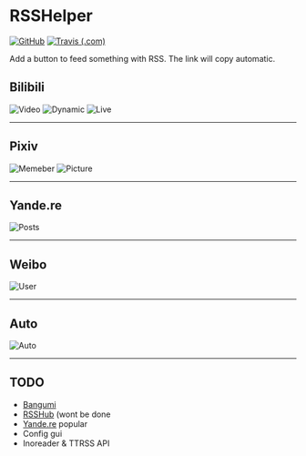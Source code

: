 # RSSHelper

[![GitHub](https://img.shields.io/github/license/BangumiSystem/RSSHelper.svg?style=flat-square)](https://github.com/BangumiSystem/RSSHelper/blob/master/LICENSE)
[![Travis (.com)](https://img.shields.io/travis/com/BangumiSystem/RSSHelper.svg?style=flat-square)](https://travis-ci.com/BangumiSystem/RSSHelper)

Add a button to feed something with RSS. The link will copy automatic.

## Bilibili
![Video](https://i.imgur.com/zYtd73W.jpg)
![Dynamic](https://i.imgur.com/ojp2T35.jpg)
![Live](https://i.imgur.com/sKbk766.jpg)
***
## Pixiv
![Memeber](https://i.imgur.com/UMRW9q9.jpg)
![Picture](https://i.imgur.com/cKqmA3Q.jpg)
***
## Yande.re
![Posts](https://i.imgur.com/vrmYWtO.jpg)
***
## Weibo
![User](https://i.imgur.com/Lv5AvVH.jpg)
***
## Auto
![Auto](https://i.imgur.com/kLqLyo5.jpg)
***
## TODO
* [Bangumi](https://bgm.tv/)
* [RSSHub](https://rsshub.app/) (wont be done
* [Yande.re](https://yande.re/) popular
* Config gui
* Inoreader & TTRSS API
